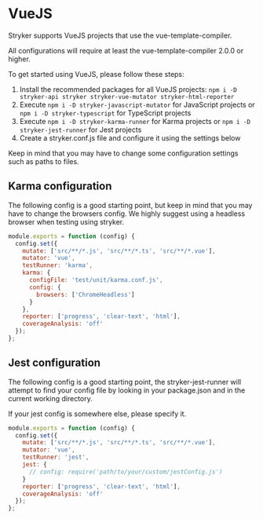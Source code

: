 # VueJS
Stryker supports VueJS projects that use the vue-template-compiler. 

All configurations will require at least the vue-template-compiler 2.0.0 or higher.

To get started using VueJS, please follow these steps:
1. Install the recommended packages for all VueJS projects: `npm i -D stryker-api stryker stryker-vue-mutator stryker-html-reporter`
2. Execute `npm i -D stryker-javascript-mutator` for JavaScript projects or `npm i -D stryker-typescript` for TypeScript projects
3. Execute `npm i -D stryker-karma-runner` for Karma projects or `npm i -D stryker-jest-runner` for Jest projects
4. Create a stryker.conf.js file and configure it using the settings below

Keep in mind that you may have to change some configuration settings such as paths to files.

## Karma configuration
The following config is a good starting point, but keep in mind that you may have to change the browsers config. 
We highly suggest using a headless browser when testing using stryker.

```js
module.exports = function (config) {
  config.set({
    mutate: ['src/**/*.js', 'src/**/*.ts', 'src/**/*.vue'],
    mutator: 'vue',
    testRunner: 'karma',
    karma: {
      configFile: 'test/unit/karma.conf.js',
      config: {
        browsers: ['ChromeHeadless']
      }
    },
    reporter: ['progress', 'clear-text', 'html'],
    coverageAnalysis: 'off'
  });
};
```

## Jest configuration
The following config is a good starting point, the stryker-jest-runner will attempt to find your config file by looking in your package.json and in the current working directory.

If your jest config is somewhere else, please specify it.
```js
module.exports = function (config) {
  config.set({
    mutate: ['src/**/*.js', 'src/**/*.ts', 'src/**/*.vue'],
    mutator: 'vue',
    testRunner: 'jest',
    jest: {
      // config: require('path/to/your/custom/jestConfig.js')
    }
    reporter: ['progress', 'clear-text', 'html'],
    coverageAnalysis: 'off'
  });
};
```
